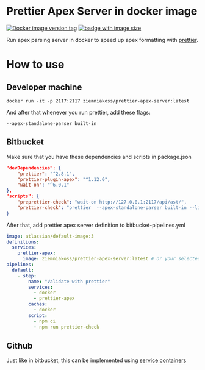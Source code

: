 # Prettier Apex Server in docker image

[![Docker image version tag](https://img.shields.io/docker/v/ziemniakoss/prettier-apex-server?label=image%20version)](https://hub.docker.com/r/ziemniakoss/prettier-apex-server)
[![badge with image size](https://img.shields.io/docker/image-size/ziemniakoss/prettier-apex-server)](https://hub.docker.com/r/ziemniakoss/prettier-apex-server)

Run apex parsing server in docker to speed up apex formatting with [prettier](https://github.com/dangmai/prettier-plugin-apex).

# How to use

## Developer machine

```shell
docker run -it -p 2117:2117 ziemniakoss/prettier-apex-server:latest
```

And after that whenever you run prettier, add these flags:
```
--apex-standalone-parser built-in
```

## Bitbucket

Make sure that you have these dependencies and scripts in package.json
```json
"devDependencies": {
	"prettier": "^2.8.1",
	"prettier-plugin-apex": "^1.12.0",
	"wait-on": "^6.0.1"
},
"scripts": {
	"preprettier-check": "wait-on http://127.0.0.1:2117/api/ast/",
	"prettier-check": "prettier  --apex-standalone-parser built-in --list-different ."
}
```

After that, add prettier apex server definition to bitbucket-pipelines.yml

```yaml
image: atlassian/default-image:3
definitions:
  services:
    prettier-apex:
      image: ziemniakoss/prettier-apex-server:latest # or your selected version
pipelines:
  default:
    - step:
        name: "Validate with prettier"
        services:
          - docker
          - prettier-apex
        caches:
          - docker
        script:
          - npm ci
          - npm run prettier-check

```

## Github

Just like in bitbucket, this can be implemented using [service containers](https://docs.github.com/en/actions/using-containerized-services/about-service-containers)
